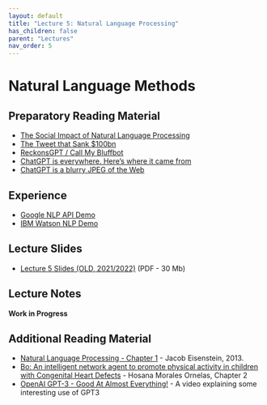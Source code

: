 ```yaml
---
layout: default
title: "Lecture 5: Natural Language Processing"
has_children: false
parent: "Lectures"
nav_order: 5
---
```


# Natural Language Methods

## Preparatory Reading Material

- [The Social Impact of Natural Language Processing](https://aclanthology.org/P16-2096.pdf)
- [The Tweet that Sank $100bn](https://blog.tobiasrevell.com/2023/02/15/box090-the-tweet-that-sank-100bn/)
- [ReckonsGPT / Call My Bluffbot](https://petafloptimism.com/2023/02/19/reckonsgpt-call-my-bluffbot/)
- [ChatGPT is everywhere. Here’s where it came from](https://www.technologyreview.com/2023/02/08/1068068/chatgpt-is-everywhere-heres-where-it-came-from/)
- [ChatGPT is a blurry JPEG of the Web](https://www.newyorker.com/tech/annals-of-technology/chatgpt-is-a-blurry-jpeg-of-the-web)

## Experience

- [Google NLP API Demo](https://cloud.google.com/natural-language#section-2)
- [IBM Watson NLP Demo](https://www.ibm.com/demos/live/natural-language-understanding/self-service/home)

## Lecture Slides

- [Lecture 5 Slides (OLD, 2021/2022)]({{site.baseurl}}/assets/slides/ML4D-L5.pdf) (PDF - 30 Mb)

## Lecture Notes

__Work in Progress__

## Additional Reading Material

- [Natural Language Processing - Chapter 1](https://github.com/jacobeisenstein/gt-nlp-class/tree/master/notes) - Jacob Eisenstein, 2013.
- [Bo: An intelligent network agent to promote physical activity in children with Congenital Heart Defects](http://resolver.tudelft.nl/uuid:fd895415-c353-41d5-8430-f0a67fd40ad4) - Hosana Morales Ornelas, Chapter 2
- [OpenAI GPT-3 - Good At Almost Everything!](https://www.youtube.com/watch?v=_x9AwxfjxvE) - A video explaining some interesting use of GPT3
